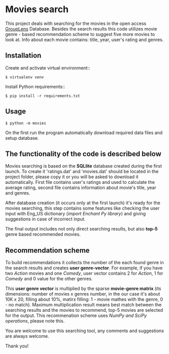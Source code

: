 # Movies search

This project deals with searching for the movies in the open access [GroupLens](http://grouplens.org/) Database. Besides the search results this code utilizes movie genre - based recommendation scheme to suggest five more movies to look at. Info about each movie contains: title, year, user's rating and genres.

## Installation

Create and activate virtual environment::

    $ virtualenv venv

Install Python requirements::

    $ pip install -r requirements.txt

## Usage

    $ python -m movies

On the first run the program automatically download required data files and setup database.


## The functionality of the code is described below

Movies searching is based on the **SQLlite** database created during the first launch. To create it 'ratings.dat' and 'movies.dat' should be located in the project folder, please copy it or you will be asked to download it automatically. First file contains user's ratings and used to calculate the average rating, second file contains information about movie's title, year and genres. 

After database creation (it occurs only at the first launch) it's ready for the movies searching, this step contains some features like checking the user input with Eng_US dictionary (*import Enchant Py library*) and giving suggestions in case of incorrect input.

The final output includes not only direct searching results, but also **top-5** genre based recommended movies. 

## Recommendation scheme

To build recommendations it collects the number of the each found genre in the search results and creates **user genre-vector**. 
For example, if you have two *Action* movies and one *Comedy*, user vector contains 2 for *Action*, 1 for *Comedy* and 0 value for the other genres.

This **user genre vector** is multiplied  by the sparse **movie-genre matrix** (its dimensions: number of movies x genres number, in the our case it's about 10K x 20, filling about 10%, matirx filling: 1 - movie mathes with the genre, 0 - no match). Maximum multiplication result means best match between the searching results and the movies to recommend, top-5 movies are selected for the output. This recommenation scheme uses *NumPy and SciPy operations*, please note this.

You are welcome to use this searching tool, any comments and suggestions are always welcome. 

Thank you! 
